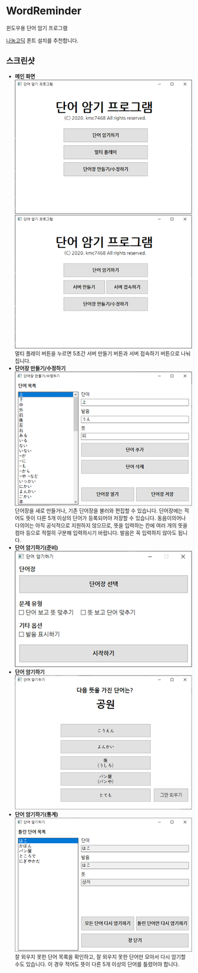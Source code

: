 # WordReminder
윈도우용 단어 암기 프로그램

[나눔고딕](https://hangeul.naver.com/2017/nanum) 폰트 설치를 추천합니다.

## 스크린샷
- **메인 화면**<br>
![MainWindow](https://github.com/kmc7468/WordReminder/blob/master/img/MainWindow.png) ![MainWindow_MultiplayClicked](https://github.com/kmc7468/WordReminder/blob/master/img/MainWindow_MultiplayClicked.png)<br>
멀티 플레이 버튼을 누르면 5초간 서버 만들기 버튼과 서버 접속하기 버튼으로 나눠집니다.
- **단어장 만들기/수정하기**<br>
![VocabularyWindow](https://github.com/kmc7468/WordReminder/blob/master/img/VocabularyWindow.png)<br>
단어장을 새로 만들거나, 기존 단어장을 불러와 편집할 수 있습니다. 단어장에는 적어도 뜻이 다른 5개 이상의 단어가 등록되어야 저장할 수 있습니다. 동음이의어나 다의어는 아직 공식적으로 지원하지 않으므로, 뜻을 입력하는 칸에 여러 개의 뜻을 컴마 등으로 적절히 구분해 입력하시기 바랍니다. 발음은 꼭 입력하지 않아도 됩니다.
- **단어 암기하기(준비)**<br>
![QuestionOptionWindow](https://github.com/kmc7468/WordReminder/blob/master/img/QuestionOptionWindow.png)
- **단어 암기하기**<br>
![QuestionWindow](https://github.com/kmc7468/WordReminder/blob/master/img/QuestionWindow.png)
- **단어 암기하기(통계)**<br>
![StatisticWindow](https://github.com/kmc7468/WordReminder/blob/master/img/StatisticWindow.png)<br>
잘 외우지 못한 단어 목록을 확인하고, 잘 외우지 못한 단어만 모아서 다시 암기할 수도 있습니다. 이 경우 적어도 뜻이 다른 5개 이상의 단어를 틀렸어야 합니다.